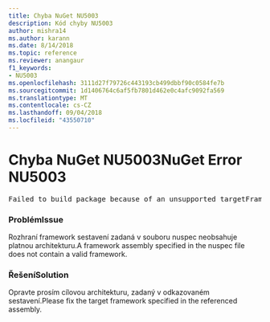 ```yaml
---
title: Chyba NuGet NU5003
description: Kód chyby NU5003
author: mishra14
ms.author: karann
ms.date: 8/14/2018
ms.topic: reference
ms.reviewer: anangaur
f1_keywords:
- NU5003
ms.openlocfilehash: 3111d27f79726c443193cb499dbbf90c0584fe7b
ms.sourcegitcommit: 1d1406764c6af5fb7801d462e0c4afc9092fa569
ms.translationtype: MT
ms.contentlocale: cs-CZ
ms.lasthandoff: 09/04/2018
ms.locfileid: "43550710"
---
```

# <a name="nuget-error-nu5003"></a><span data-ttu-id="ab8d6-103">Chyba NuGet NU5003</span><span class="sxs-lookup"><span data-stu-id="ab8d6-103">NuGet Error NU5003</span></span>
<pre>Failed to build package because of an unsupported targetFramework value on 'System.Net'.</pre>

### <a name="issue"></a><span data-ttu-id="ab8d6-104">Problém</span><span class="sxs-lookup"><span data-stu-id="ab8d6-104">Issue</span></span>

<span data-ttu-id="ab8d6-105">Rozhraní framework sestavení zadaná v souboru nuspec neobsahuje platnou architekturu.</span><span class="sxs-lookup"><span data-stu-id="ab8d6-105">A framework assembly specified in the nuspec file does not contain a valid framework.</span></span>


### <a name="solution"></a><span data-ttu-id="ab8d6-106">Řešení</span><span class="sxs-lookup"><span data-stu-id="ab8d6-106">Solution</span></span>

<span data-ttu-id="ab8d6-107">Opravte prosím cílovou architekturu, zadaný v odkazovaném sestavení.</span><span class="sxs-lookup"><span data-stu-id="ab8d6-107">Please fix the target framework specified in the referenced assembly.</span></span>

